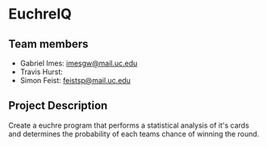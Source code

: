 # EuchreIQ

## Team members
- Gabriel Imes: [imesgw@mail.uc.edu](imesgw@mail.uc.edu)
- Travis Hurst: 
- Simon Feist: [feistsp@mail.uc.edu](feistsp@mail.uc.edu)

## Project Description
Create a euchre program that performs a statistical analysis of it's cards and determines the probability of each teams chance of winning the round. 
